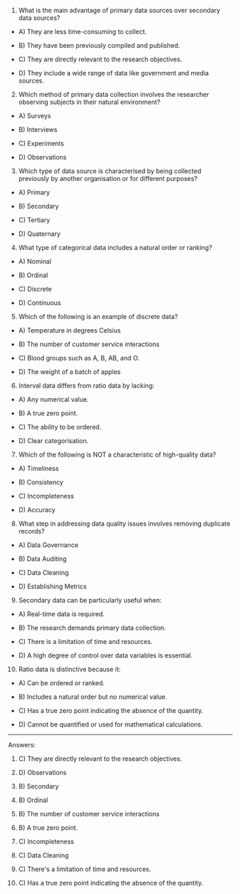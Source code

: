  

 

1. What is the main advantage of primary data sources over secondary data sources?

 - A) They are less time-consuming to collect.

 - B) They have been previously compiled and published.

 - C) They are directly relevant to the research objectives.

 - D) They include a wide range of data like government and media sources.

 

2. Which method of primary data collection involves the researcher observing subjects in their natural environment?

 - A) Surveys

 - B) Interviews

 - C) Experiments

 - D) Observations

 

3. Which type of data source is characterised by being collected previously by another organisation or for different purposes?

 - A) Primary

 - B) Secondary

 - C) Tertiary

 - D) Quaternary

 

4. What type of categorical data includes a natural order or ranking?

 - A) Nominal

 - B) Ordinal

 - C) Discrete

 - D) Continuous

 

5. Which of the following is an example of discrete data?

 - A) Temperature in degrees Celsius

 - B) The number of customer service interactions

 - C) Blood groups such as A, B, AB, and O.

 - D) The weight of a batch of apples

 

6. Interval data differs from ratio data by lacking:

 - A) Any numerical value.

 - B) A true zero point.

 - C) The ability to be ordered.

 - D) Clear categorisation.

 

7. Which of the following is NOT a characteristic of high-quality data?

 - A) Timeliness

 - B) Consistency

 - C) Incompleteness

 - D) Accuracy

 

8. What step in addressing data quality issues involves removing duplicate records?

 - A) Data Governance

 - B) Data Auditing

 - C) Data Cleaning

 - D) Establishing Metrics

 

9. Secondary data can be particularly useful when:

 - A) Real-time data is required.

 - B) The research demands primary data collection.

 - C) There is a limitation of time and resources.

 - D) A high degree of control over data variables is essential.

 

10. Ratio data is distinctive because it:

 - A) Can be ordered or ranked.

 - B) Includes a natural order but no numerical value.

 - C) Has a true zero point indicating the absence of the quantity.

 - D) Cannot be quantified or used for mathematical calculations.

 

---

Answers:

1. C) They are directly relevant to the research objectives.

2. D) Observations

3. B) Secondary

4. B) Ordinal

5. B) The number of customer service interactions

6. B) A true zero point.

7. C) Incompleteness

8. C) Data Cleaning

9. C) There's a limitation of time and resources.

10. C) Has a true zero point indicating the absence of the quantity.



